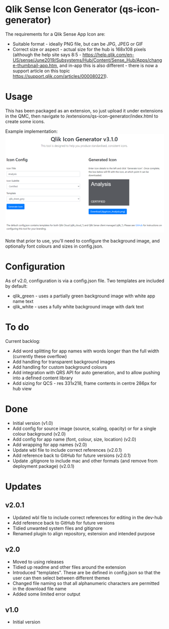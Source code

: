# Qlik Sense Icon Generator (qs-icon-generator)

The requirements for a Qlik Sense App Icon are:
- Suitable format - ideally PNG file, but can be JPG, JPEG or GIF
- Correct size or aspect - actual size for the hub is 168x108 pixels (although the help site says 8:5 - https://help.qlik.com/en-US/sense/June2019/Subsystems/Hub/Content/Sense_Hub/Apps/change-thumbnail-app.htm, and in-app this is also different - there is now a support article on this topic https://support.qlik.com/articles/000080221).

# Usage

This has been packaged as an extension, so just upload it under extensions in the QMC, then navigate to /extensions/qs-icon-generator/index.html to create some icons.

Example implementation:
![Default configuration, with a green logo generated](screenshot.png)

Note that prior to use, you'll need to configure the background image, and optionally font colours and sizes in config.json.

# Configuration

As of v2.0, configuration is via a config.json file. Two templates are included by default:
* qlik_green - uses a partially green background image with white app name text
* qlik_white - uses a fully white background image with dark text

# To do

Current backlog:
* Add word splitting for app names with words longer than the full width (currently these overflow)
* Add handling for transparent background images
* Add handling for custom background colours
* Add integration with QRS API for auto generation, and to allow pushing into a defined content library
* Add sizing for QCS - res 331x218, frame contents in centre 286px for hub view

# Done

* Initial version (v1.0)
* Add config for source image (source, scaling, opacity) or for a single colour background (v2.0)
* Add config for app name (font, colour, size, location) (v2.0)
* Add wrapping for app names (v2.0)
* Update wbl file to include correct references (v2.0.1)
* Add reference back to GitHub for future versions (v2.0.1)
* Update .gitignore to include mac and other formats (and remove from deployment package) (v2.0.1)

# Updates

## v2.0.1

* Updated wbl file to include correct references for editing in the dev-hub
* Add reference back to GitHub for future versions
* Tidied unwanted system files and gitignore
* Renamed plugin to align repository, estension and intended purpose

## v2.0

* Moved to using releases
* Tidied up readme and other files around the extension
* Introduced "templates". These are be defined in config.json so that the user can then select between different themes
* Changed file naming so that all alphanumeric characters are permitted in the download file name
* Added some limited error output

## v1.0

* Initial version
